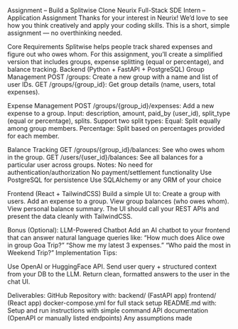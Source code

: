 Assignment – Build a Splitwise Clone
Neurix Full-Stack SDE Intern – Application Assignment
Thanks for your interest in Neurix! We’d love to see how you think creatively and apply your coding skills. This is a short, simple assignment — no overthinking needed.

Core Requirements
Splitwise helps people track shared expenses and figure out who owes whom. For this assignment, you’ll create a simplified version that includes groups, expense splitting (equal or percentage), and balance tracking. 
Backend (Python + FastAPI + PostgreSQL) 
Group Management
POST /groups: Create a new group with a name and list of user IDs.
GET /groups/{group_id}: Get group details (name, users, total expenses).


Expense Management
POST /groups/{group_id}/expenses: Add a new expense to a group.
Input: description, amount, paid_by (user_id), split_type (equal or percentage), splits.
Support two split types:
Equal: Split equally among group members.
Percentage: Split based on percentages provided for each member.


Balance Tracking
GET /groups/{group_id}/balances: See who owes whom in the group.
GET /users/{user_id}/balances: See all balances for a particular user across groups.
Notes:
No need for authentication/authorization
No payment/settlement functionality
Use PostgreSQL for persistence
Use SQLAlchemy or any ORM of your choice


Frontend (React + TailwindCSS)
Build a simple UI to:
Create a group with users.
Add an expense to a group.
View group balances (who owes whom).
View personal balance summary.
The UI should call your REST APIs and present the data cleanly with TailwindCSS.

Bonus (Optional): LLM-Powered Chatbot
Add an AI chatbot to your frontend that can answer natural language queries like:
“How much does Alice owe in group Goa Trip?”
“Show me my latest 3 expenses.”
“Who paid the most in Weekend Trip?”
Implementation Tips:

Use OpenAI or HuggingFace API.
Send user query + structured context from your DB to the LLM.
Return clean, formatted answers to the user in the chat UI.



Deliverables:
GitHub Repository with:
backend/ (FastAPI app)
frontend/ (React app)
docker-compose.yml for full stack setup
README.md with:
Setup and run instructions with simple command
API documentation (OpenAPI or manually listed endpoints)
Any assumptions made




